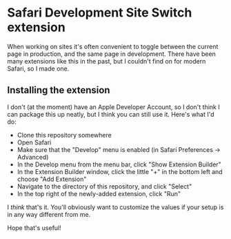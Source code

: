 Safari Development Site Switch extension
=======================================================

When working on sites it's often convenient to toggle between the current page in production, and the same page in development. There have been many extensions like this in the past, but I couldn't find on for modern Safari, so I made one.

## Installing the extension

I don't (at the moment) have an Apple Developer Account, so I don't think I can package this up neatly, but I think you can still use it. Here's what I'd do:

* Clone this repository somewhere
* Open Safari
* Make sure that the "Develop" menu is enabled (in Safari Preferences -> Advanced)
* In the Develop menu from the menu bar, click "Show Extension Builder"
* In the Extension Builder window, click the little "+" in the bottom left and choose "Add Extension"
* Navigate to the directory of this repository, and click "Select"
* In the top right of the newly-added extension, click "Run"

I *think* that's it. You'll obviously want to customize the values if your setup is in any way different from me.

Hope that's useful!

